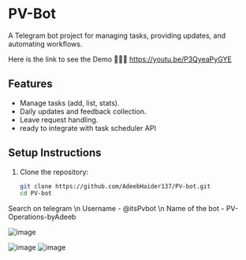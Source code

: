 # PV-Bot

A Telegram bot project for managing tasks, providing updates, and automating workflows.

Here is the link to see the Demo
🐾🐾🐾 https://youtu.be/P3QyeaPyGYE 


## Features
- Manage tasks (add, list, stats).
- Daily updates and feedback collection.
- Leave request handling.
- ready to integrate with task scheduler API

## Setup Instructions
1. Clone the repository:
   ```bash
   git clone https://github.com/AdeebHaider137/PV-bot.git
   cd PV-bot
Search on telegram
\n Username - @itsPvbot
\n Name of the bot - PV-Operations-byAdeeb

![image](https://github.com/user-attachments/assets/38147f20-95e4-43f5-b0b7-b2e0ab05c68a)

![image](https://github.com/user-attachments/assets/9d756958-8e4f-429c-aa75-28d567d07d6f)
![image](https://github.com/user-attachments/assets/d5bd7b4d-9a07-4cc5-9736-e3d282a6df7c)

